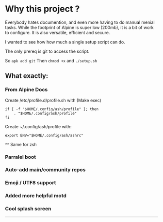 # Why this project ? 

Everybody hates documention, and even more having to do manual menial tasks. 
While the footprint of Alpine is super low (200mb), it is a bit of work to configure. 
It is also versatile, efficient and secure. 

I wanted to see how how much a single setup script can do. 

The only prereq is git to access the script.

So `apk add git`
Then `chmod +x` and `./setup.sh` 


## What exactly: 

### From Alpine Docs

Create /etc/profile.d/profile.sh with (Make exec) 
```
if [ -f "$HOME/.config/ash/profile" ]; then
    . "$HOME/.config/ash/profile"
fi
```
Create ~/.config/ash/profile with:
```
export ENV="$HOME/.config/ash/ashrc"
```

^^ Same for zsh

### Parralel boot

### Auto-add main/community repos

### Emoji / UTF8 support

### Added more helpful motd

### Cool splash screen
----





